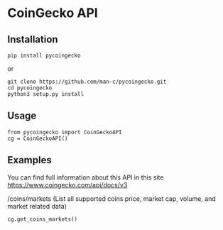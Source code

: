 # CoinGecko API

<h2>Installation</h2>

```
pip install pycoingecko
```

or

```
git clone https://github.com/man-c/pycoingecko.git
cd pycoingecko
python3 setup.py install
```

<h2>Usage </h2>

```
from pycoingecko import CoinGeckoAPI
cg = CoinGeckoAPI()
```

<h2>Examples</h2>

You can find full information about this API in this site https://www.coingecko.com/api/docs/v3

/coins/markets (List all supported coins price, market cap, volume, and market related data)
```
cg.get_coins_markets()
```

